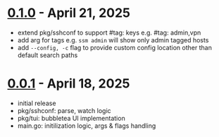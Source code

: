 # [0.1.0] - April 21, 2025
- extend pkg/sshconf to support #tag: keys e.g. #tag: admin,vpn
- add arg for tags e.g. `ssm admin` will show only admin tagged hosts
- add `--config, -c` flag to provide custom config location other than default search paths

# [0.0.1] - April 18, 2025
- initial release
- pkg/sshconf: parse, watch logic 
- pkg/tui: bubbletea UI implementation
- main.go: initilization logic, args & flags handling

[0.1.0]: https://github.com/lfaoro/ssm/compare/0.0.1...0.1.0
[0.0.1]: https://github.com/lfaoro/ssm/releases/tag/0.0.1
